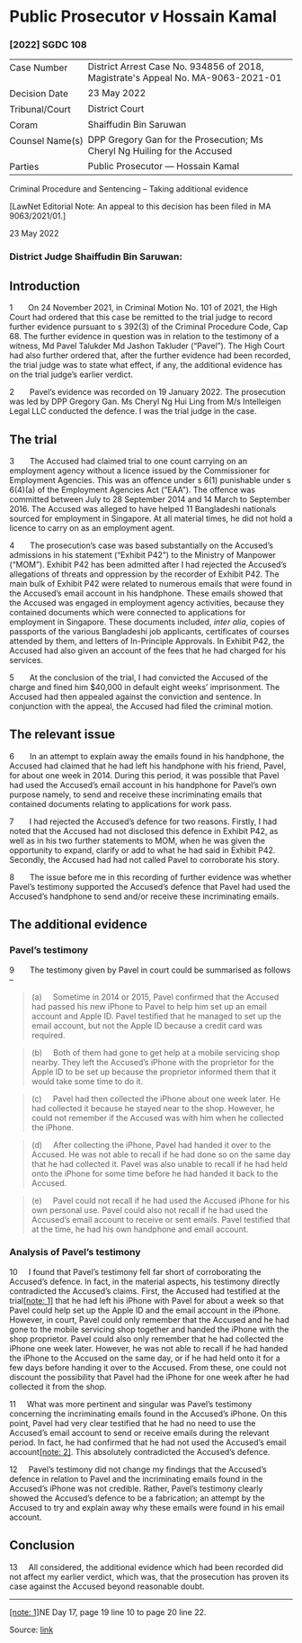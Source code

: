 <style>.footnotes::before { content: "Footnotes:"; }</style>
# Public Prosecutor _v_ Hossain Kamal  

### \[2022\] SGDC 108

<table id="info-table"><tbody><tr class="info-row"><td class="txt-label" style="padding: 4px 0px; white-space: nowrap" valign="top">Case Number</td><td class="txt-body">District Arrest Case No. 934856 of 2018, Magistrate's Appeal No. MA-9063-2021-01</td></tr><tr class="info-row"><td class="txt-label" style="padding: 4px 0px; white-space: nowrap" valign="top">Decision Date</td><td class="txt-body">23 May 2022</td></tr><tr class="info-row"><td class="txt-label" style="padding: 4px 0px; white-space: nowrap" valign="top">Tribunal/Court</td><td class="txt-body">District Court</td></tr><tr class="info-row"><td class="txt-label" style="padding: 4px 0px; white-space: nowrap" valign="top">Coram</td><td class="txt-body">Shaiffudin Bin Saruwan</td></tr><tr class="info-row"><td class="txt-label" style="padding: 4px 0px; white-space: nowrap" valign="top">Counsel Name(s)</td><td class="txt-body">DPP Gregory Gan for the Prosecution; Ms Cheryl Ng Huiling for the Accused</td></tr><tr class="info-row"><td class="txt-label" style="padding: 4px 0px; white-space: nowrap" valign="top">Parties</td><td class="txt-body">Public Prosecutor — Hossain Kamal</td></tr></tbody></table>

Criminal Procedure and Sentencing – Taking additional evidence

\[LawNet Editorial Note: An appeal to this decision has been filed in MA 9063/2021/01.\]

23 May 2022

### District Judge Shaiffudin Bin Saruwan:

## Introduction

1       On 24 November 2021, in Criminal Motion No. 101 of 2021, the High Court had ordered that this case be remitted to the trial judge to record further evidence pursuant to s 392(3) of the Criminal Procedure Code, Cap 68. The further evidence in question was in relation to the testimony of a witness, Md Pavel Talukder Md Jashon Takluder (“Pavel”). The High Court had also further ordered that, after the further evidence had been recorded, the trial judge was to state what effect, if any, the additional evidence has on the trial judge’s earlier verdict.

2       Pavel’s evidence was recorded on 19 January 2022. The prosecution was led by DPP Gregory Gan. Ms Cheryl Ng Hui Ling from M/s Intelleigen Legal LLC conducted the defence. I was the trial judge in the case.

## The trial

3       The Accused had claimed trial to one count carrying on an employment agency without a licence issued by the Commissioner for Employment Agencies. This was an offence under s 6(1) punishable under s 6(4)(a) of the Employment Agencies Act (“EAA”). The offence was committed between July to 28 September 2014 and 14 March to September 2016. The Accused was alleged to have helped 11 Bangladeshi nationals sourced for employment in Singapore. At all material times, he did not hold a licence to carry on as an employment agent.

4       The prosecution’s case was based substantially on the Accused’s admissions in his statement (“Exhibit P42”) to the Ministry of Manpower (“MOM”). Exhibit P42 has been admitted after I had rejected the Accused’s allegations of threats and oppression by the recorder of Exhibit P42. The main bulk of Exhibit P42 were related to numerous emails that were found in the Accused’s email account in his handphone. These emails showed that the Accused was engaged in employment agency activities, because they contained documents which were connected to applications for employment in Singapore. These documents included, _inter alia_, copies of passports of the various Bangladeshi job applicants, certificates of courses attended by them, and letters of In-Principle Approvals. In Exhibit P42, the Accused had also given an account of the fees that he had charged for his services.

5       At the conclusion of the trial, I had convicted the Accused of the charge and fined him $40,000 in default eight weeks’ imprisonment. The Accused had then appealed against the conviction and sentence. In conjunction with the appeal, the Accused had filed the criminal motion.

## The relevant issue

6       In an attempt to explain away the emails found in his handphone, the Accused had claimed that he had left his handphone with his friend, Pavel, for about one week in 2014. During this period, it was possible that Pavel had used the Accused’s email account in his handphone for Pavel’s own purpose namely, to send and receive these incriminating emails that contained documents relating to applications for work pass.

7       I had rejected the Accused’s defence for two reasons. Firstly, I had noted that the Accused had not disclosed this defence in Exhibit P42, as well as in his two further statements to MOM, when he was given the opportunity to expand, clarify or add to what he had said in Exhibit P42. Secondly, the Accused had had not called Pavel to corroborate his story.

8       The issue before me in this recording of further evidence was whether Pavel’s testimony supported the Accused’s defence that Pavel had used the Accused’s handphone to send and/or receive these incriminating emails.

## The additional evidence

### Pavel’s testimony

9       The testimony given by Pavel in court could be summarised as follows –

> (a)     Sometime in 2014 or 2015, Pavel confirmed that the Accused had passed his new iPhone to Pavel to help him set up an email account and Apple ID. Pavel testified that he managed to set up the email account, but not the Apple ID because a credit card was required.

> (b)     Both of them had gone to get help at a mobile servicing shop nearby. They left the Accused’s iPhone with the proprietor for the Apple ID to be set up because the proprietor informed them that it would take some time to do it.

> (c)     Pavel had then collected the iPhone about one week later. He had collected it because he stayed near to the shop. However, he could not remember if the Accused was with him when he collected the iPhone.

> (d)     After collecting the iPhone, Pavel had handed it over to the Accused. He was not able to recall if he had done so on the same day that he had collected it. Pavel was also unable to recall if he had held onto the iPhone for some time before he had handed it back to the Accused.

> (e)     Pavel could not recall if he had used the Accused iPhone for his own personal use. Pavel could also not recall if he had used the Accused’s email account to receive or sent emails. Pavel testified that at the time, he had his own handphone and email account.

### Analysis of Pavel’s testimony

10     I found that Pavel’s testimony fell far short of corroborating the Accused’s defence. In fact, in the material aspects, his testimony directly contradicted the Accused’s claims. First, the Accused had testified at the trial[\[note: 1\]](#Ftn_1) that he had left his iPhone with Pavel for about a week so that Pavel could help set up the Apple ID and the email account in the iPhone. However, in court, Pavel could only remember that the Accused and he had gone to the mobile servicing shop together and handed the iPhone with the shop proprietor. Pavel could also only remember that he had collected the iPhone one week later. However, he was not able to recall if he had handed the iPhone to the Accused on the same day, or if he had held onto it for a few days before handing it over to the Accused. From these, one could not discount the possibility that Pavel had the iPhone for one week after he had collected it from the shop.

11     What was more pertinent and singular was Pavel’s testimony concerning the incriminating emails found in the Accused’s iPhone. On this point, Pavel had very clear testified that he had no need to use the Accused’s email account to send or receive emails during the relevant period. In fact, he had confirmed that he had not used the Accused’s email account[\[note: 2\]](#Ftn_2). This absolutely contradicted the Accused’s defence.

12     Pavel’s testimony did not change my findings that the Accused’s defence in relation to Pavel and the incriminating emails found in the Accused’s iPhone was not credible. Rather, Pavel’s testimony clearly showed the Accused’s defence to be a fabrication; an attempt by the Accused to try and explain away why these emails were found in his email account.

## Conclusion

13     All considered, the additional evidence which had been recorded did not affect my earlier verdict, which was, that the prosecution has proven its case against the Accused beyond reasonable doubt.

* * *

[\[note: 1\]](#Ftn_1_1)NE Day 17, page 19 line 10 to page 20 line 22.

[^2]: NE Day 25, page 29 lines 12-28.


Source: [link](https://www.lawnet.sg:443/lawnet/web/lawnet/free-resources?p_p_id=freeresources_WAR_lawnet3baseportlet&p_p_lifecycle=1&p_p_state=normal&p_p_mode=view&_freeresources_WAR_lawnet3baseportlet_action=openContentPage&_freeresources_WAR_lawnet3baseportlet_docId=%2FJudgment%2F27547-SSP.xml)